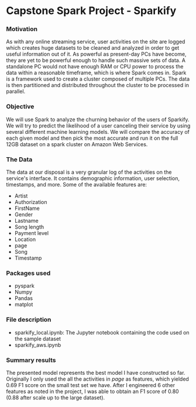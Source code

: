 # Capstone Spark Project - Sparkify

### Motivation

As with any online streaming service, user activities on the site are logged which creates huge datasets to be cleaned and analyzed in order to get useful information out of it. As powerful as present-day PCs have become, they are yet to be powerful enough to handle such massive sets of data. A standalone PC would not have enough RAM or CPU power to process the data within a reasonable timeframe, which is where Spark comes in. Spark is a framework used to create a cluster composed of multiple PCs. The data is then partitioned and distributed throughout the cluster to be processed in parallel.

### Objective

We will use Spark to analyze the churning behavior of the users of Sparkify. We will try to predict the likelihood of a user canceling their service by using several different machine learning models. We will compare the accuracy of each given model and then pick the most accurate and run it on the full 12GB dataset on a spark cluster on Amazon Web Services.

### The Data

The data at our disposal is a very granular log of the activities on the service's interface. It contains demographic information, user selection, timestamps, and more. Some of the available features are:

* Artist
* Authorization
* FirstName
* Gender
* Lastname
* Song length
* Payment level
* Location
* page
* Song
* Timestamp

### Packages used

* pyspark
* Numpy
* Pandas
* matplot

### File description

* sparkify_local.ipynb: The Jupyter notebook containing the code used on the sample dataset
* sparkify_aws.ipynb

### Summary results

The presented model represents the best model I have constructed so far. Originally I only used the all the activities in *page* as features, which yielded 0.69 F1 score on the small test set we have. After I engineered 6 other features as noted in the project, I was able to obtain an F1 score of 0.80 (0.88 after scale up to the large dataset).
